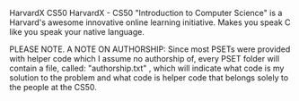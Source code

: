 HarvardX CS50
HarvardX -  CS50 "Introduction to Computer Science" is a Harvard's awesome innovative 
online learning initiative. Makes you speak C like you speak your native language.

PLEASE NOTE. A NOTE ON AUTHORSHIP:
Since most PSETs were provided with helper code which I assume no authorship of, every
PSET folder will contain a file, called:
  "authorship.txt"
, which will indicate what code is my solution to the problem and what code is helper
code that belongs solely to the people at the CS50.
